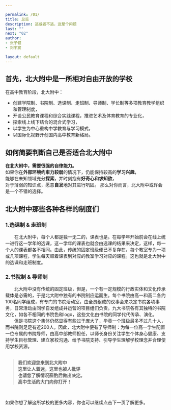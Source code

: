 ```yaml
---

permalink: /01/
title: 总览
description: 逃或者不逃，这是个问题
last: ""
next: "02"
author:
- 张子健
- 刘宇宸

layout: default
---
```


<script>
document.addEventListener('DOMContentLoaded',function(){
   console.log("     ........... .......   ..*`*******.**.*OOOOOOOOOOOOOOo**,/OOO@@@/  ...../OOo/OO*]O@@@OOOOooO`.....**\o/oO@@@@@@@*.OO^..*\n........................./O\/\*]]]ooooooooO@@OOOOO@@OOOO/OOO@@@@@@@O. .]`..\OO`=OO^.O@@OO/oOOO\/.........*\OOO@@@@@O`=@@O*,*\n......................,/O^=oooooo/oooooooOO@@@OO@OOOOOOOO@@@@@@@O@@` ..`..]@@O/OOo=O@@OOOOOOOOO`]....*.*=ooOOO@@@@@@^*O@O^*[\n..................*]//oOOOoooO/oOooo[\\/OO@@OOOOOOOOOOOOO@@@@@@@@@^  .o..=@@//OOO`O@@@O/\OOOOO^,`.........=OoO@@@@@@*.O@O*=O\n ...............,/oOOOoOOOoooOooOooo^`oOO@@O@OOOOOOO@OO@@@@@@O@@@^ .//..=O@OOOOOOO@@@O[o/\o`*o^***,`****]o/oOO@@@@@@^*@@@*,,\n...........*,/*]ooo/ooooOoooooooo^=o]`OOO@OO@OOOOOO@@OO@O@@@@@OO`  =/..]O@@*OOO.=@@@@\,oO@@@@@OOOOO@@@@@@@@@@O@@@@@@^=O@@^oO\n.........,=oOo\oOOOOOOooooooo/*ooooO/oOO@@O@O@@@OO@@@@@@@OOOOOO^  ,O^.,O@OO]OO\/@@@@@OO@@@@OO@@@@@@@@@@@@@OOOO@@@@@@^=O@O`=O\n. .....*=Oo\ooooooooooooooo**,oooooo]OOO@OOOO@O@OO@@@@OOoOOOOO^  ]^..,OOOOo@O[O@@@@@@@O\O@@@@@@@OOO@@@@@@@@OoO@O@@@@^=O@@^=O\n.....,\OO/\OoooOooo\^=o/[\oo\o*ooOOoOO@@@O@@@@@@@@@OOOOooo\/O`  ./*../@OoOO@^,@@@@OO@OoO@OO@@@@O/`.O\\\o`*.,\OOO@@@@^,O@@^=O\n       =OoOoOOOoooo\]ooooo[*o^*\oOOOO@OO@@@@O@@O@@OOOO\oOOOO^  =^.*.=@OOOOO`=O@@@@OOOOooOOOOOOOO`...,OO@OOo^\OOO@@@O^*O@@^=O\n        ,OOOoOoooooo\oooooo\oooooo\[oOO@@@@@@@OOOOO^OOooO[O/  =`,/.=@@//OOOo@@@@@@@@OO*=oOOOOO^***=OOO@OOOO`/oOO@@@@^.O@@^oO\n   .      \OOo\oo,ooooooooo\ooo\oOO/oO@@@@@@@OOOOoO\OOOOOOO. .^.^.=O@^O@O/=O@@@@@@@@OO^*oOO@@OO@@O@@@@@@@OOOO@@@@@@O^.=@@^=O\n      .    .\OOOoOOooooOoo/ooooooooo[OO@OOOoOooOoooOOOOOOo` .,[..,O@OO@@^oO@@@@@@@@@OOOOO@@@@@@@@@@@@@@@@@@@@@@@@@@Oo.=@@^=O\n             ,OOOOoOooOo\ooooooooo`o^*oo/\/oooooOoooOOOOo`  ,`*..OO/=OOO`O@@@@@@@@@@O@@OO@@@@@OOOOOOOOO@@@@@@@@@@@@O*./@@\=O\n               \OOoOoOOOOOOoooooooooooooo/*[ooooooOooOOo^  ,`...OOOOOOO\OO@@@@@@@@@@@OO@@@@@@@OOOOOoOOOO@@@@@@@@@@@@o*O@@^=O\n         .      \@OoOOOOOOooooooooooooooooo^/ooooOoOO\O^  .**..O@O[oOOO/O@@@@@@@@@@@@@@O@@@@@@@O@@@@@@@@@@@@@@@@@@@@^*O@@^=O\n     .           =OOo]oOoooooooooooooooOOoooooooOOOOOO/  =O...O@OoOOO`=@@@@@@@@@@@@@@@@@@@@@@@@@@OOOOO@@@@@@@@@@@@@@^*\@@^*[\n                  .\OOOOOOooOOooooOOOOOOOOoo=OoOOOOoO^  /[^.*=@OOO@Oo]O@@@@@@@@@@@@@@@@@@@@@@@@@@@@@@@@@@@@@@@@@@@@@^*O@O*.*\n            .       \OOOOOOooooooooooooooooo/ooOOoOOO. ,O...OOOOOOOO*O@@@@@@@@@@@@@@@@@@@@OO@@@@@@@@@@@@@@@@@@@@@@@@**OOo..,\n                     ,OOOOOoOOOooooooooOOOooOOOOOO@/  =/*.*oOO^\OOOoO@@@@@@@@@@@@@@@@@@@@@@@@@@@@@@@@@@@@@@@@@@@@@@@^*OOo*..\n                      ,OOOOOOooOOoooooooooooOOOOOO/. .**..=@OOOOOO\O@@@@@@@@@@@@@@@@@@@@@@@@@@@/[[[.          .@@@@@^`OOO`.*\n          ..        .   ,O\OOOoOoOOooooo/o]`,ooOoO` .**..==@^OO@OoO@@@@@@@@@@@@@@@/[[`.                        O@@@@^.OOO`.*\n    .         .          .OOOOOOOOooooOOOOOOOOOO/* .***.]=@OOOO@@@@/[[[.                                       =@@@@^.OOO^.*\n      .                    =OOOOOOOOOOOOOOOOOOOO` .O*..*.[`                 .     .. . ..                       O@@@\.O@O*..\n       .                .   ..,...........  ........... .... ....        . ..... .... ......                   ./O@@/*O@O^.*\n      ....................................... .............................  ......................... .  .O@@@@@O]]\,oo\*.*\n   .   ................................................................................................ .  =OOOOO[OOOOOOo^.*\n      .......................................................................O@...,OO.................`..\O@@@@OOOO]]OOO\*.*\n       .....................................................................=@@^. =@@.....................*..=OOOO@@@@OOO`.*\n       .......................................................,`.............O@\. =@O....................*\*O@@@O]]..\OOo*.*\n        ............................./\....................../@@`........... =@@. =@O  =@@.................*\OOOO@@@@O@OO^.*\n        ................./]`.........@@\.......................\@@\ ,....... =@@. =@^,/@O`.................***,/@@@@@@OOO`.*\n        .................@@`.........=@@.........................\@@.....,]]]]@@../@@@@`......................,O@@OOOOOOO`**\n        .................@@`........ =@@....................  ..  .......=@O@@@@..O@@\.........................*`.=@@@OOO^.*\n        .... ............@@^.........=@@. ...............=O@@@@@@@@@@@^..  ..,@@..@@O@@\......................*..,O@O[oOO`.[\n        .................@@^ ........=@@@@@@@.....................=@@OO@@@@@@@@@..@@`.\@@@\.=@O...................O@@`=O@^,]\n         ......     .....O@^...,/@@@@@@O/[`O@\ .................]@@^.=O`.    =@O .O@^ ......=@@...................*@@@^O@@\O\n         ......   . .. .O@@^ ..\O/.  /@^. .=@^................/@@^ ..... . ..O@/ .=@@. . .  ,@@^................. .@@@oO@@\O\n          ......... .../@@@^....... .@@^  .=@O]@@`...........=@@@@@^...  .../@@....\@@@@@@@@@@/. ...............   O@O`/@@@O\n       .... ...  .   ,@@OO@^.. .... =@@`]/@@@@O[`................=@@.,].  .,@@.......`,[[.... ...............      =@O..[,..\n     ...=o`.     ...\@@^.=@\..../@@@@@@@@/[` ..................../@/=O@@@],@@`....................  .... .......   \OO**\`.]\n  ,OOO`/@@@O`.. .....` ..O@\`. .,...@@^. ......................./@@`.. ,O@@[. .. ................]/@@/....    .... .OOOOOO@O\n/OOO@@OOOO[[.............O@@@@\]`..=@O.........................=@@^.]OOOO@@@@@@@@@@@@@@@O@@@@@@@@@O` . ..    ....  .O@@@OO^.\n\OO[``.*,\]]`*...........O@^..\@@@O@@`O@@@]` ..................\@@@@@/[[[[........**,[[[[[[[[[......  ... ... ....  \@OO`.]o\n`,/@@OOOOOO@@@O^.........O@^..  ..\@@....\@@@\. ................... ..................  ..  ..    ... .     .       .[OOOOoo\nO@@@@OOOO@@@@OOo.........O@O......O@/..... ,\@@@\`.....................................                ,]]]]]/OOOoO@OOOOOooo\nOOO@O`.ooO@@@@/..........O@O.....,@@...........[[.......................               ...]]]]\@@O@@@@@@@@@@@@OOOOO@O^*oOo**\n@@@@@OO/\@@@@O`..........=@@. ...=@@`..........................        ...]]]/O@@@@@@@@@@@@@@@@@@@@@@@@@@OOOOO@OOOOOOo/Ooo\*\nOOOO@@^ ./O@O[..  .......=@/  .  =@\..........................=@@@@@@@@@@@@@@@@@@@@@@@@O@@@@@@@@@@@@@@/[\OOO@OOOo[OOO`=Oo`.*\nOOOOOOOoOO`..            .[`      .                           =@@@@@@@@@@@@@@@@@@@@@OOOOO@@OO@@@@/[`..,OO@OOOOOo`*\Oo.=Oo/*.\n.,`...[`[`.   ....                                     ]]`   .,[[[[[[[[[[[[[[[[[[[[[[[[[[[[[[[[. ....,[[[[[.  ... ... ..... \n")
 });
</script>
<script>
  document.addEventListener('DOMContentLoaded', function() {
    const elems = document.querySelectorAll('.materialboxed');
    const instances = M.Materialbox.init(elems);
    const elems2 = document.querySelectorAll('.slider');
    const instances2 = M.Slider.init(elems2,{
      // height: (window.innerHeight*0.3 + window.innerWidth*0.2)
      height: calculatedGallerySize
    });
  });
  M.toast({
    html: '<span>本网站由学生社团撰写，不代表官方观点。</span><a class="btn-flat toast-action right" style="color: var(--accent); font-weight: bold;" onclick="M.Toast.dismissAll()">知道了</a>',
    displayLength: 150000,
    activationPercent: 2
  });
</script>

## 首先，北大附中是一所相对自由开放的学校
在高中教育阶段，北大附中：   
 - 创建学院制、书院制、选课制、走班制、导师制、学长制等多项教育教学组织和管理制度，  
 - 开设公民教育课程和综合实践课程，推进艺术及体育教育的专业化，  
 - 探索线上线下结合的混合式学习，  
 - 以学生为中心重构中学教育与学习模式，  
 - 以国际化视野开创国内高中教育新格局。  

## 如何简要判断自己是否适合北大附中
**在北大附中，需要很强的自律能力。**    
如果你在**外部环境约束力较弱**的情况下，仍能保持较高的**学习兴趣**，  
能够在未知领域充分**探索**，并时刻抱有**好奇心和求知欲**，  
对于薄弱的知识点，愿意**自发**地对其进行巩固。
那么对你而言，北大附中或许会是一个不错的选择。  

## 北大附中那些各种各样的制度们
### 1.选课制 & 走班制
&emsp;&emsp;在北大附中，每个人都是独一无二的，课表也是。在每学年开始前会在线上统一进行这一学年的选课，这一学年的课表也就会由选课的结果来决定，这样，每一个人的课表都各不相同。由此，传统的固定班级便已不复存在，每个教室专为一项或几项课程，学生每天顺着课表到对应的教室学习对应的课程。这也就是北大附中的选课和走班制度。
### 2.书院制 & 导师制
&emsp;&emsp;北大附中没有传统的固定班级，但是，一个有一定规模的行政实体和文化传承载体是必需的，于是北大附中独有的书院制应运而生。每个书院由高一和高二各约100名同学组成，有专门的书院活动室，由全员组成的议事会来决定书院各项事务，日常活动由同学自发组成并运营的项目组们负责。九大书院各有其独特的书院文化，如各不相同的书院色和logo，这些文化由书院的同学代代传承、演化。   
&emsp;&emsp;但是书院这个集体仍然显得有些过于庞大了，毕竟一个班级最多不过几十人，而书院则足足有近200人。因此，北大附中便有了导师制：为每一位高一学生配置一位专属的书院导师，由高中部教师担任，以师长身份关注学生个体身心健康、支持学生目标管理、建立家校沟通、给予书院支持、引导学生理解学校理念并合理使用学校资源。
<br />
<br />
> **我们欢迎您来到北大附中**  
> **这里让人着迷，这里也被人批评**   
> **也请您了解情况斟酌后做出决定。**  
> **高中生活的大门向你打开！** 

<br />

如果你想了解这所学校的更多内容，你也可以继续点击下一页了解更多。
